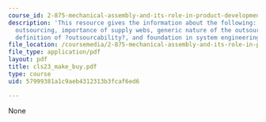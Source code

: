 ```yaml
---
course_id: 2-875-mechanical-assembly-and-its-role-in-product-development-fall-2004
description: 'This resource gives the information about the following: necessity of
  outsourcing, importance of supply webs, generic nature of the outsourcing process,
  definition of ?outsourcability?, and foundation in system engineering.'
file_location: /coursemedia/2-875-mechanical-assembly-and-its-role-in-product-development-fall-2004/57999381a1c9aeb4312313b3fcaf6ed6_cls23_make_buy.pdf
file_type: application/pdf
layout: pdf
title: cls23_make_buy.pdf
type: course
uid: 57999381a1c9aeb4312313b3fcaf6ed6

---
```

None